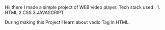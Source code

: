 Hii,there
I made a simple project of  WEB video player.
Tech stack used :
        1. HTML
        2.CSS
        3.JAVASCRIPT

During making this Project I learn about vedio Tag in HTML.
         